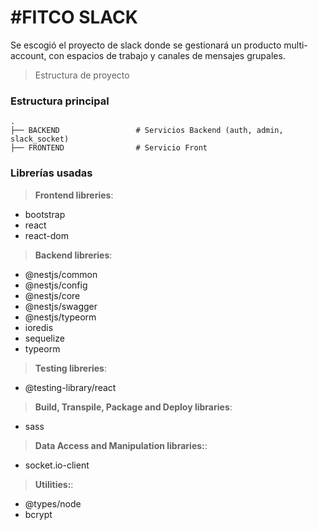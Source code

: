 #FITCO SLACK
======================

Se escogió el proyecto de slack donde se gestionará un producto multi-account, con espacios de trabajo y canales de mensajes grupales.

> Estructura de proyecto

### Estructura principal
    .
    ├── BACKEND                 # Servicios Backend (auth, admin, slack_socket)
    ├── FRONTEND                # Servicio Front

### Librerías usadas

> **Frontend libreries**: 
- bootstrap
- react
- react-dom

> **Backend libreries**: 
- @nestjs/common
- @nestjs/config
- @nestjs/core
- @nestjs/swagger
- @nestjs/typeorm
- ioredis
- sequelize
- typeorm

> **Testing libreries**: 
- @testing-library/react

> **Build, Transpile, Package and Deploy libraries**: 
- sass

> **Data Access and Manipulation libraries:**: 
- socket.io-client

> **Utilities:**:
- @types/node
- bcrypt
